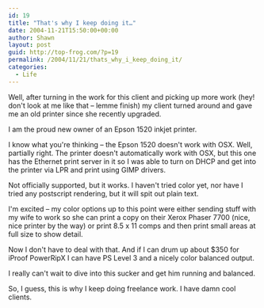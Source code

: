 ```yaml
---
id: 19
title: "That's why I keep doing it…"
date: 2004-11-21T15:50:00+00:00
author: Shawn
layout: post
guid: http://top-frog.com/?p=19
permalink: /2004/11/21/thats_why_i_keep_doing_it/
categories:
  - Life
---
```

Well, after turning in the work for this client and picking up more work (hey! don't look at me like that – lemme finish) my client turned around and gave me an old printer since she recently upgraded.

I am the proud new owner of an Epson 1520 inkjet printer.

I know what you're thinking – the Epson 1520 doesn't work with OSX. Well, partially right. The printer doesn't automatically work with OSX, but this one has the Ethernet print server in it so I was able to turn on DHCP and get into the printer via LPR and print using GIMP drivers.



Not officially supported, but it works. I haven't tried color yet, nor have I tried any postscript rendering, but it will spit out plain text.

I'm excited – my color options up to this point were either sending stuff with my wife to work so she can print a copy on their Xerox Phaser 7700 (nice, nice printer by the way) or print 8.5 x 11 comps and then print small areas at full size to show detail.

Now I don't have to deal with that. And if I can drum up about $350 for iProof PowerRipX I can have PS Level 3 and a nicely color balanced output.

I really can't wait to dive into this sucker and get him running and balanced.

So, I guess, this is why I keep doing freelance work. I have damn cool clients.
